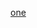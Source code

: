 [one]([leo20220919](https://leo101018.github.io/leo20220919/JavaSE/第一讲：JavaSE入门、JDK的下载与安装、第一个Java程序、Java程序的编译与执行))
